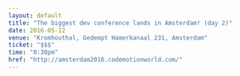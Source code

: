 ```yaml
---
layout: default
title: "The biggest dev conference lands in Amsterdam! (day 2)"
date: 2016-05-12
venue: "Kromhouthal, Gedempt Hamerkanaal 231, Amsterdam"
ticket: "$$$"
time: "8:30pm"
href: "http://amsterdam2016.codemotionworld.com/"
---
```

